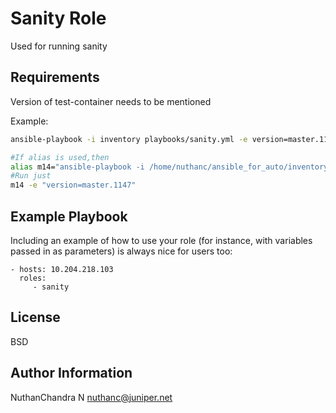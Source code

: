Sanity Role
=========

Used for running sanity

Requirements
------------

Version of test-container needs to be mentioned

Example: 
```bash
ansible-playbook -i inventory playbooks/sanity.yml -e version=master.1147

#If alias is used,then
alias m14="ansible-playbook -i /home/nuthanc/ansible_for_auto/inventory /home/nuthanc/ansible_for_auto/playbooks/m14.yml"
#Run just
m14 -e "version=master.1147"
```
Example Playbook
----------------

Including an example of how to use your role (for instance, with variables passed in as parameters) is always nice for users too:

    - hosts: 10.204.218.103
      roles:
         - sanity

License
-------

BSD

Author Information
------------------

NuthanChandra N
nuthanc@juniper.net

